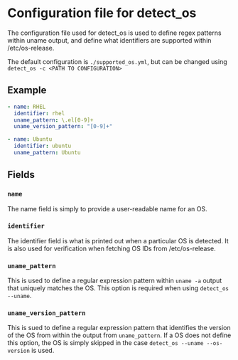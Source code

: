 # Configuration file for detect_os
The configuration file used for detect_os is used to define regex patterns
within uname output, and define what identifiers are supported within /etc/os-release.

The default configuration is `./supported_os.yml`, but can be changed using `detect_os -c <PATH TO CONFIGURATION>`

## Example
```yaml
- name: RHEL 
  identifier: rhel
  uname_pattern: \.el[0-9]+
  uname_version_pattern: "[0-9]+"

- name: Ubuntu
  identifier: ubuntu 
  uname_pattern: Ubuntu
```

## Fields
### `name`
The name field is simply to provide a user-readable name for an OS.

### `identifier`
The identifier field is what is printed out when a particular OS is detected.
It is also used for verification when fetching OS IDs from /etc/os-release.

### `uname_pattern`
This is used to define a regular expression pattern within `uname -a` output that
uniquely matches the OS.  This option is required when using `detect_os --uname`.

### `uname_version_pattern`
This is sued to define a regular expression pattern that identifies the version of
the OS from within the output from `uname_pattern`.  If a OS does not define this option,
the OS is simply skipped in the case `detect_os --uname --os-version` is used.
